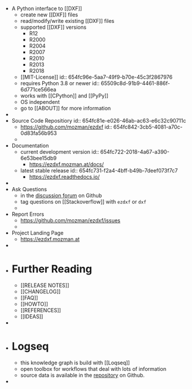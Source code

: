 - A Python interface to [[DXF]]
	- create new [[DXF]] files
	- read/modify/write existing [[DXF]] files
	- supported [[DXF]] versions
		- R12
		- R2000
		- R2004
		- R2007
		- R2010
		- R2013
		- R2018
	- [[MIT-License]]
	  id:: 654fc96e-5aa7-49f9-b70e-45c3f2867976
	- requires Python 3.8 or newer
	  id:: 65509c8d-91b9-4461-886f-6d771ce566ea
	- works with [[CPython]] and [[PyPy]]
	- OS independent
	- go to [[ABOUT]] for more information
-
- Source Code Repositiory
  id:: 654fc81e-e026-46ab-ac63-e6c32c90711c
	- https://github.com/mozman/ezdxf
	  id:: 654fc842-3cb5-4081-a70c-0d83fa56b953
	-
- Documentation
	- current development version
	  id:: 654fc722-2018-4a67-a390-6e53bee15db9
		- https://ezdxf.mozman.at/docs/
	- latest stable release
	  id:: 654fc731-f2a4-4bff-b49b-7deef073f7c7
		- https://ezdxf.readthedocs.io/
-
- Ask Questions
	- in the [discussion forum](https://github.com/mozman/ezdxf/discussions) on Github
	- tag questions on [[Stackoverflow]] with `ezdxf` or `dxf`
	-
- Report Errors
	- https://github.com/mozman/ezdxf/issues
	-
- Project Landing Page
	- https://ezdxf.mozman.at
-
- # Further Reading
	- [[RELEASE NOTES]]
	- [[CHANGELOG]]
	- [[FAQ]]
	- [[HOWTO]]
	- [[REFERENCES]]
	- [[IDEAS]]
-
- # Logseq
	- this knowledge graph is build with [[Loqseq]]
	- open toolbox for workflows that deal with lots of information
	- source data is available in the [repository](https://github.com/mozman/ezdxf/tree/master/notes) on Github.
-